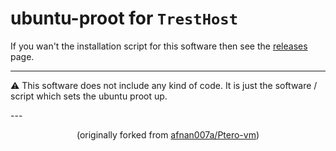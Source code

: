 # ubuntu-proot for ``TrestHost``
If you wan't the installation script for this software then see the [releases](https://github.com/tresthost/ubuntu-proot/releases) page.

---

<p align="left">⚠️ This software does not include any kind of code. It is just the software / script which sets the ubuntu proot up.</p>
---

<p align="center">(originally forked from <a href="https://github.com/afnan007a/Ptero-vm">afnan007a/Ptero-vm</a>)</p>
